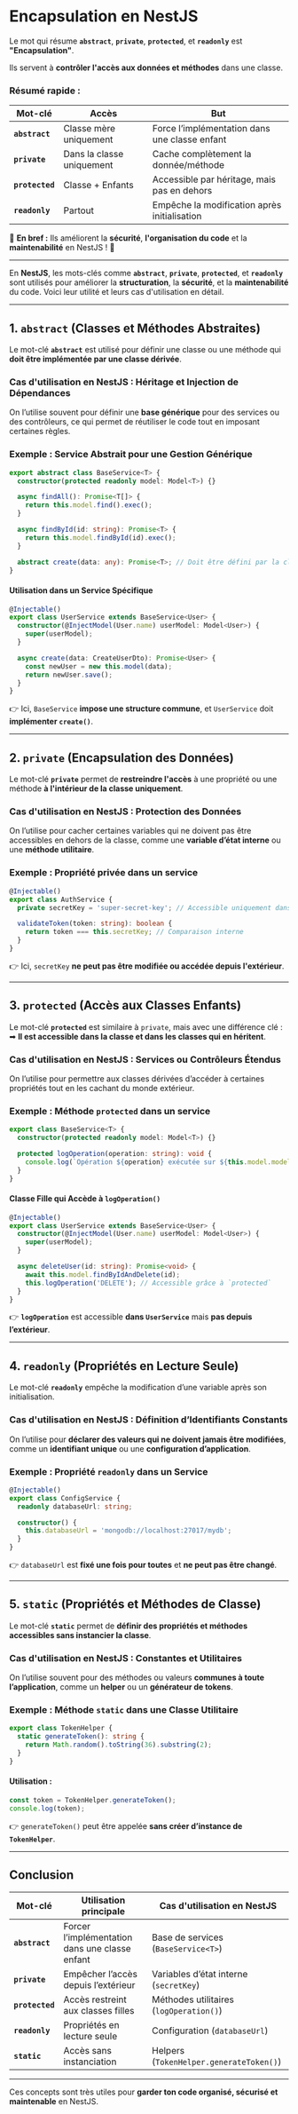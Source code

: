 # Encapsulation en NestJS

Le mot qui résume **`abstract`**, **`private`**, **`protected`**, et **`readonly`** est **"Encapsulation"**.  

Ils servent à **contrôler l'accès aux données et méthodes** dans une classe.  

### **Résumé rapide :**
| Mot-clé        | Accès | But |
|---------------|---------------------|------------------------------|
| **`abstract`**  | Classe mère uniquement | Force l’implémentation dans une classe enfant |
| **`private`**   | Dans la classe uniquement | Cache complètement la donnée/méthode |
| **`protected`** | Classe + Enfants | Accessible par héritage, mais pas en dehors |
| **`readonly`**  | Partout | Empêche la modification après initialisation |

🔹 **En bref :** Ils améliorent la **sécurité**, **l'organisation du code** et la **maintenabilité** en NestJS ! 🚀

---

En **NestJS**, les mots-clés comme **`abstract`**, **`private`**, **`protected`**, et **`readonly`** sont utilisés pour améliorer la **structuration**, la **sécurité**, et la **maintenabilité** du code. Voici leur utilité et leurs cas d'utilisation en détail.

---

## **1. `abstract` (Classes et Méthodes Abstraites)**
Le mot-clé **`abstract`** est utilisé pour définir une classe ou une méthode qui **doit être implémentée par une classe dérivée**.

### **Cas d'utilisation en NestJS : Héritage et Injection de Dépendances**
On l’utilise souvent pour définir une **base générique** pour des services ou des contrôleurs, ce qui permet de réutiliser le code tout en imposant certaines règles.

### **Exemple : Service Abstrait pour une Gestion Générique**
```typescript
export abstract class BaseService<T> {
  constructor(protected readonly model: Model<T>) {}

  async findAll(): Promise<T[]> {
    return this.model.find().exec();
  }

  async findById(id: string): Promise<T> {
    return this.model.findById(id).exec();
  }

  abstract create(data: any): Promise<T>; // Doit être défini par la classe enfant
}
```
#### **Utilisation dans un Service Spécifique**
```typescript
@Injectable()
export class UserService extends BaseService<User> {
  constructor(@InjectModel(User.name) userModel: Model<User>) {
    super(userModel);
  }

  async create(data: CreateUserDto): Promise<User> {
    const newUser = new this.model(data);
    return newUser.save();
  }
}
```
👉 Ici, `BaseService` **impose une structure commune**, et `UserService` doit **implémenter `create()`**.

---

## **2. `private` (Encapsulation des Données)**
Le mot-clé **`private`** permet de **restreindre l'accès** à une propriété ou une méthode **à l'intérieur de la classe uniquement**.

### **Cas d'utilisation en NestJS : Protection des Données**
On l’utilise pour cacher certaines variables qui ne doivent pas être accessibles en dehors de la classe, comme une **variable d’état interne** ou une **méthode utilitaire**.

### **Exemple : Propriété privée dans un service**
```typescript
@Injectable()
export class AuthService {
  private secretKey = 'super-secret-key'; // Accessible uniquement dans cette classe

  validateToken(token: string): boolean {
    return token === this.secretKey; // Comparaison interne
  }
}
```
👉 Ici, `secretKey` **ne peut pas être modifiée ou accédée depuis l'extérieur**.

---

## **3. `protected` (Accès aux Classes Enfants)**
Le mot-clé **`protected`** est similaire à `private`, mais avec une différence clé :  
➡ **Il est accessible dans la classe et dans les classes qui en héritent**.

### **Cas d'utilisation en NestJS : Services ou Contrôleurs Étendus**
On l’utilise pour permettre aux classes dérivées d’accéder à certaines propriétés tout en les cachant du monde extérieur.

### **Exemple : Méthode `protected` dans un service**
```typescript
export class BaseService<T> {
  constructor(protected readonly model: Model<T>) {}

  protected logOperation(operation: string): void {
    console.log(`Opération ${operation} exécutée sur ${this.model.modelName}`);
  }
}
```
#### **Classe Fille qui Accède à `logOperation()`**
```typescript
@Injectable()
export class UserService extends BaseService<User> {
  constructor(@InjectModel(User.name) userModel: Model<User>) {
    super(userModel);
  }

  async deleteUser(id: string): Promise<void> {
    await this.model.findByIdAndDelete(id);
    this.logOperation('DELETE'); // Accessible grâce à `protected`
  }
}
```
👉 **`logOperation`** est accessible **dans `UserService`** mais **pas depuis l’extérieur**.

---

## **4. `readonly` (Propriétés en Lecture Seule)**
Le mot-clé **`readonly`** empêche la modification d’une variable après son initialisation.

### **Cas d'utilisation en NestJS : Définition d’Identifiants Constants**
On l’utilise pour **déclarer des valeurs qui ne doivent jamais être modifiées**, comme un **identifiant unique** ou une **configuration d’application**.

### **Exemple : Propriété `readonly` dans un Service**
```typescript
@Injectable()
export class ConfigService {
  readonly databaseUrl: string;

  constructor() {
    this.databaseUrl = 'mongodb://localhost:27017/mydb';
  }
}
```
👉 `databaseUrl` est **fixé une fois pour toutes** et **ne peut pas être changé**.

---

## **5. `static` (Propriétés et Méthodes de Classe)**
Le mot-clé **`static`** permet de **définir des propriétés et méthodes accessibles sans instancier la classe**.

### **Cas d'utilisation en NestJS : Constantes et Utilitaires**
On l’utilise souvent pour des méthodes ou valeurs **communes à toute l’application**, comme un **helper** ou un **générateur de tokens**.

### **Exemple : Méthode `static` dans une Classe Utilitaire**
```typescript
export class TokenHelper {
  static generateToken(): string {
    return Math.random().toString(36).substring(2);
  }
}
```
#### **Utilisation :**
```typescript
const token = TokenHelper.generateToken();
console.log(token);
```
👉 `generateToken()` peut être appelée **sans créer d’instance de `TokenHelper`**.

---

## **Conclusion**
| Mot-clé | Utilisation principale | Cas d'utilisation en NestJS |
|---------|------------------|---------------------------|
| **`abstract`** | Forcer l’implémentation dans une classe enfant | Base de services (`BaseService<T>`) |
| **`private`** | Empêcher l’accès depuis l’extérieur | Variables d’état interne (`secretKey`) |
| **`protected`** | Accès restreint aux classes filles | Méthodes utilitaires (`logOperation()`) |
| **`readonly`** | Propriétés en lecture seule | Configuration (`databaseUrl`) |
| **`static`** | Accès sans instanciation | Helpers (`TokenHelper.generateToken()`) |

---

Ces concepts sont très utiles pour **garder ton code organisé, sécurisé et maintenable** en NestJS. 


